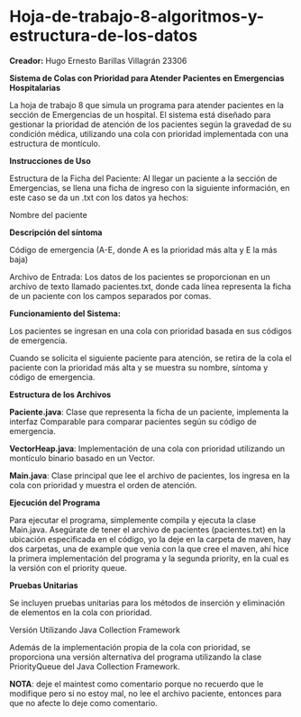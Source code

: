 # Hoja-de-trabajo-8-algoritmos-y-estructura-de-los-datos
**Creador:** Hugo Ernesto Barillas Villagrán 23306

**Sistema de Colas con Prioridad para Atender Pacientes en Emergencias Hospitalarias**

La hoja de trabajo 8 que simula un programa para atender pacientes en la sección de Emergencias de un hospital. El sistema está diseñado para gestionar la prioridad de atención de los pacientes según la gravedad de su condición médica, utilizando una cola con prioridad implementada con una estructura de montículo.

**Instrucciones de Uso**

Estructura de la Ficha del Paciente: Al llegar un paciente a la sección de Emergencias, se llena una ficha de ingreso con la siguiente información, en este caso se da un .txt con los datos ya hechos:

Nombre del paciente

**Descripción del síntoma**

Código de emergencia (A-E, donde A es la prioridad más alta y E la más baja)

Archivo de Entrada: Los datos de los pacientes se proporcionan en un archivo de texto llamado pacientes.txt, donde cada línea representa la ficha de un paciente con los campos separados por comas.

**Funcionamiento del Sistema:**

Los pacientes se ingresan en una cola con prioridad basada en sus códigos de emergencia.

Cuando se solicita el siguiente paciente para atención, se retira de la cola el paciente con la prioridad más alta y se muestra su nombre, síntoma y código de emergencia.

**Estructura de los Archivos**

**Paciente.java**: Clase que representa la ficha de un paciente, implementa la interfaz Comparable para comparar pacientes según su código de emergencia.

**VectorHeap.java**: Implementación de una cola con prioridad utilizando un montículo binario basado en un Vector.

**Main.java**: Clase principal que lee el archivo de pacientes, los ingresa en la cola con prioridad y muestra el orden de atención.

**Ejecución del Programa**

Para ejecutar el programa, simplemente compila y ejecuta la clase Main.java. Asegúrate de tener el archivo de pacientes (pacientes.txt) en la ubicación especificada en el código, yo la deje en la carpeta de maven, hay dos carpetas, una de example que venia con la que cree el maven, ahí hice la primera implementación del programa y la segunda priority, en la cual es la versión con el priority queue.

**Pruebas Unitarias**

Se incluyen pruebas unitarias para los métodos de inserción y eliminación de elementos en la cola con prioridad.

Versión Utilizando Java Collection Framework

Además de la implementación propia de la cola con prioridad, se proporciona una versión alternativa del programa utilizando la clase PriorityQueue del Java Collection Framework.

**NOTA**: deje el maintest como comentario porque no recuerdo que le modifique pero si no estoy mal, no lee el archivo paciente, entonces para que no afecte lo deje como comentario.